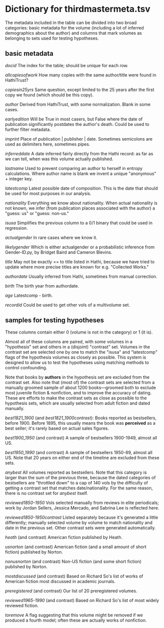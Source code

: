 Dictionary for thirdmastermeta.tsv
==================================

The metadata included in the table can be divided into two broad categories: basic metadata for the volume (including a lot of inferred demographics about the author) and columns that mark volumes as belonging to sets used for testing hypotheses.

basic metadata
--------------

*docid* The index for the table; should be unique for each row.

*allcopiesofwork* How many copies with the same author/title were found in HathiTrust?

*copiesin25yrs* Same question, except limited to the 25 years after the first copy we found (which should be this copy).

*author* Derived from HathiTrust, with some normalization. Blank in some cases.

*earlyedition* Will be True in most casers, but False where the date of publication significantly postdates the author's death. Could be used to further filter metadata.

*imprint* Place of publication | publisher | date. Sometimes semicolons are used as delimiters here, sometimes pipes.

*inferreddate* A date inferred fairly directly from the Hathi record: as far as we can tell, when was this volume actually published.

*lastname* Used to prevent comparing an author to herself in entropy calculations. Where author name is blank we invent a unique "anonymous" + integer key.

*latestcomp* Latest possible date of composition. This is the date that should be used for most purposes in our analysis.

*nationality* Everything we know about nationality. When actual nationality is not known, we infer (from publication places associated with the author) a "guess: us" or "guess: non-us."

*isusa* Simplifies the previous column to a 0/1 binary that could be used in regression.

*actualgender* In rare cases where we know it.

*likelygender* Which is either actualgender or a probabilistic inference from Gender-ID.py, by Bridget Baird and Cameron Blevins.

*title* May not be exactly == to title listed in Hathi, because we have tried to update where more precise titles are known for e.g. "Collected Works."

*authordate* Usually inferred from Hathi, sometimes from manual correction.

*birth* The birth year from authordate.

*age* Latestcomp - birth.

*recordid* Could be used to get other vols of a multivolume set.

samples for testing hypotheses
-------------------------------

These columns contain either 0 (volume is not in the category) or 1 (it is).

Almost all of these columns are paired, with some volumes in a "hypothesis" set and others in a (disjoint) "contrast" set. Volumes in the contrast set are selected one by one to match the "isusa" and "latestcomp" flags of the hypothesis volumes as closely as possible. This system is designed to allow us to test the hypotheses using matching methods to control confounding.

Note that books by **authors** in the hypothesis set are excluded from the contrast set. Also note that (most of) the contrast sets are selected from a manually groomed sample of about 1200 books—groomed both to exclude most juvenile fiction & nonfiction, and to improve the accuracy of dating. These are efforts to make the contrast sets as close as possible to the hypothesis sets, which are usually selected from adult fiction and dated manually.

*best1821_1900* (and *best1821_1900contrast*): Books reported as bestsellers, before 1900. Before 1895, this usually means the book was **perceived** as a best seller; it's rarely based on actual sales figures.

*best1900_1950* (and contrast) A sample of bestsellers 1900-1949, almost all US.

*best1950_1990* (and contrast) A sample of bestsellers 1950-89, almost all US. Note that 20 years on either end of the timeline are excluded from these sets.

*anybest* All volumes reported as bestsellers. Note that this category is larger than the sum of the previous three, because the dated categories of bestsellers are "throttled down" to a cap of 140 vols by the difficulty of getting a contrast set that matches date/nationality. For the same reason, there is no contrast set for *anybest* itself.

*reviewed1850-1950* Vols selected manually from reviews in elite periodicals; work by Jordan Sellers, Jessica Mercado, and Sabrina Lee is reflected here.

*reviewed1850-1950contrast* Listed separately because it's generated a little differently; manually selected volume by volume to match nationality and date in the previous set. Other contrast sets were generated automatically.

*heath* (and contrast) American fiction published by Heath.

*usnorton* (and contrast) American fiction (and a small amount of short fiction) published by Norton.

*nonusnorton* (and contrast) Non-US fiction (and some short fiction) published by Norton.

*mostdiscussed* (and contrast) Based on Richard So's list of works of American fiction most discussed in academic journals.

*preregistered* (and contrast) Our list of 20 preregistered volumes.

*reviewed1965-1990* (and contrast) Based on Richard So's list of most widely reviewed fiction.

*toremove* A flag suggesting that this volume might be removed if we produced a fourth model; often these are actually works of nonfiction.
